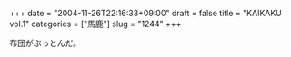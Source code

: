 +++
date = "2004-11-26T22:16:33+09:00"
draft = false
title = "KAIKAKU vol.1"
categories = ["馬鹿"]
slug = "1244"
+++

布団がぶっとんだ。
